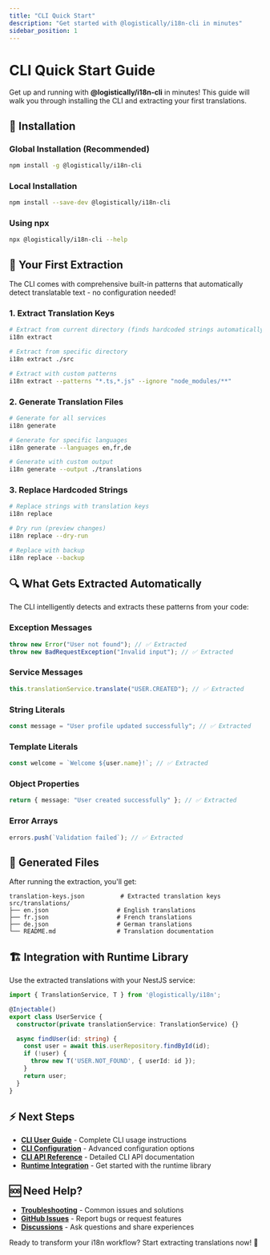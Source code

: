 ```yaml
---
title: "CLI Quick Start"
description: "Get started with @logistically/i18n-cli in minutes"
sidebar_position: 1
---
```


# CLI Quick Start Guide

Get up and running with **@logistically/i18n-cli** in minutes! This guide will walk you through installing the CLI and extracting your first translations.

## 🚀 Installation

### Global Installation (Recommended)

```bash
npm install -g @logistically/i18n-cli
```

### Local Installation

```bash
npm install --save-dev @logistically/i18n-cli
```

### Using npx

```bash
npx @logistically/i18n-cli --help
```

## 🎯 Your First Extraction

The CLI comes with comprehensive built-in patterns that automatically detect translatable text - no configuration needed!

### 1. Extract Translation Keys

```bash
# Extract from current directory (finds hardcoded strings automatically!)
i18n extract

# Extract from specific directory
i18n extract ./src

# Extract with custom patterns
i18n extract --patterns "*.ts,*.js" --ignore "node_modules/**"
```

### 2. Generate Translation Files

```bash
# Generate for all services
i18n generate

# Generate for specific languages
i18n generate --languages en,fr,de

# Generate with custom output
i18n generate --output ./translations
```

### 3. Replace Hardcoded Strings

```bash
# Replace strings with translation keys
i18n replace

# Dry run (preview changes)
i18n replace --dry-run

# Replace with backup
i18n replace --backup
```

## 🔍 What Gets Extracted Automatically

The CLI intelligently detects and extracts these patterns from your code:

### Exception Messages
```typescript
throw new Error("User not found"); // ✅ Extracted
throw new BadRequestException("Invalid input"); // ✅ Extracted
```

### Service Messages
```typescript
this.translationService.translate("USER.CREATED"); // ✅ Extracted
```

### String Literals
```typescript
const message = "User profile updated successfully"; // ✅ Extracted
```

### Template Literals
```typescript
const welcome = `Welcome ${user.name}!`; // ✅ Extracted
```

### Object Properties
```typescript
return { message: "User created successfully" }; // ✅ Extracted
```

### Error Arrays
```typescript
errors.push(`Validation failed`); // ✅ Extracted
```

## 📁 Generated Files

After running the extraction, you'll get:

```
translation-keys.json          # Extracted translation keys
src/translations/
├── en.json                   # English translations
├── fr.json                   # French translations
├── de.json                   # German translations
└── README.md                 # Translation documentation
```

## 🏗️ Integration with Runtime Library

Use the extracted translations with your NestJS service:

```typescript
import { TranslationService, T } from '@logistically/i18n';

@Injectable()
export class UserService {
  constructor(private translationService: TranslationService) {}

  async findUser(id: string) {
    const user = await this.userRepository.findById(id);
    if (!user) {
      throw new T('USER.NOT_FOUND', { userId: id });
    }
    return user;
  }
}
```

## ⚡ Next Steps

- **[CLI User Guide](/docs/cli/user-guide)** - Complete CLI usage instructions
- **[CLI Configuration](/docs/cli/configuration)** - Advanced configuration options
- **[CLI API Reference](/docs/cli/api-reference)** - Detailed CLI API documentation
- **[Runtime Integration](/docs/runtime/quick-start)** - Get started with the runtime library

## 🆘 Need Help?

- **[Troubleshooting](/docs/troubleshooting)** - Common issues and solutions
- **[GitHub Issues](https://github.com/logistically/i18n-cli/issues)** - Report bugs or request features
- **[Discussions](https://github.com/logistically/i18n-cli/discussions)** - Ask questions and share experiences

Ready to transform your i18n workflow? Start extracting translations now! 🚀 